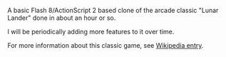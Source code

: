 A basic Flash 8/ActionScript 2 based clone of the arcade classic "Lunar Lander" done in about an hour or so.

I will be periodically adding more features to it over time.

For more information about this classic game, see [Wikipedia entry](http://en.wikipedia.org/wiki/Lunar_Lander_(computer_game)).